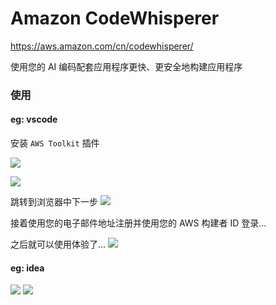 # Amazon CodeWhisperer

https://aws.amazon.com/cn/codewhisperer/

使用您的 AI 编码配套应用程序更快、更安全地构建应用程序

### 使用

#### eg: vscode

安装 `AWS Toolkit` 插件

![](images/codewhisperer-01.png)

![](images/codewhisperer-02.png)

跳转到浏览器中下一步
![](images/codewhisperer-03.png)

接着使用您的电子邮件地址注册并使用您的 AWS 构建者 ID 登录...

之后就可以使用体验了...
![](images/codewhisperer-06.png)

#### eg: idea

![](images/codewhisperer-04.png)
![](images/codewhisperer-05.png)


